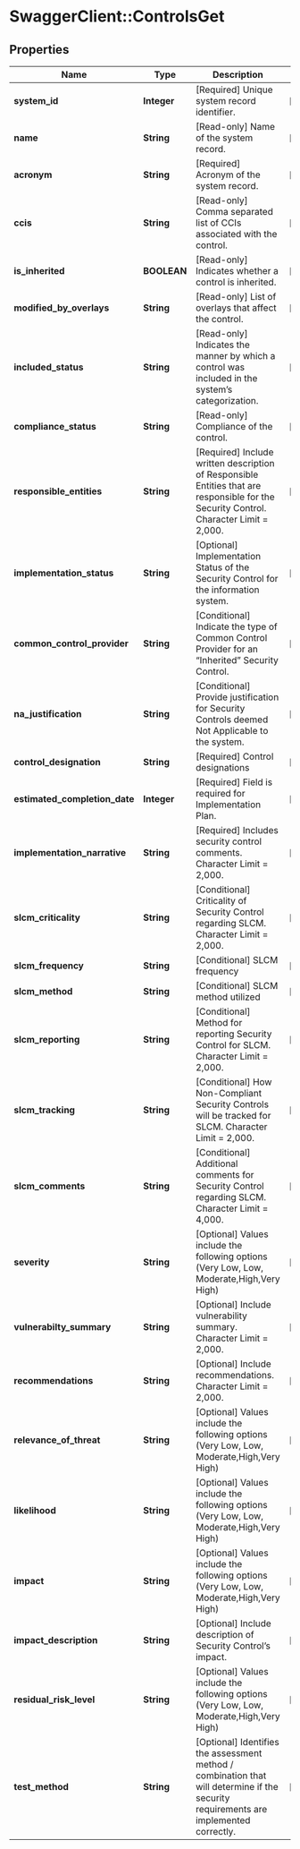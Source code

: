 # SwaggerClient::ControlsGet

## Properties
Name | Type | Description | Notes
------------ | ------------- | ------------- | -------------
**system_id** | **Integer** | [Required] Unique system record identifier. | [optional] 
**name** | **String** | [Read-only] Name of the system record. | [optional] 
**acronym** | **String** | [Required] Acronym of the system record. | [optional] 
**ccis** | **String** | [Read-only] Comma separated list of CCIs associated with the control. | [optional] 
**is_inherited** | **BOOLEAN** | [Read-only] Indicates whether a control is inherited. | [optional] 
**modified_by_overlays** | **String** | [Read-only] List of overlays that affect the control. | [optional] 
**included_status** | **String** | [Read-only] Indicates the manner by which a control was included in the system’s categorization. | [optional] 
**compliance_status** | **String** | [Read-only] Compliance of the control. | [optional] 
**responsible_entities** | **String** | [Required] Include written description of Responsible Entities that are responsible for the Security Control. Character Limit &#x3D; 2,000. | [optional] 
**implementation_status** | **String** | [Optional] Implementation Status of the Security Control for the information system. | [optional] 
**common_control_provider** | **String** | [Conditional] Indicate the type of Common Control Provider for an “Inherited” Security Control. | [optional] 
**na_justification** | **String** | [Conditional] Provide justification for Security Controls deemed Not Applicable to the system. | [optional] 
**control_designation** | **String** | [Required] Control designations | [optional] 
**estimated_completion_date** | **Integer** | [Required] Field is required for Implementation Plan. | [optional] 
**implementation_narrative** | **String** | [Required] Includes security control comments. Character Limit &#x3D; 2,000. | [optional] 
**slcm_criticality** | **String** | [Conditional] Criticality of Security Control regarding SLCM. Character Limit &#x3D; 2,000. | [optional] 
**slcm_frequency** | **String** | [Conditional] SLCM frequency | [optional] 
**slcm_method** | **String** | [Conditional] SLCM method utilized | [optional] 
**slcm_reporting** | **String** | [Conditional] Method for reporting Security Control for SLCM. Character Limit &#x3D; 2,000. | [optional] 
**slcm_tracking** | **String** | [Conditional] How Non-Compliant Security Controls will be tracked for SLCM. Character Limit &#x3D; 2,000. | [optional] 
**slcm_comments** | **String** | [Conditional] Additional comments for Security Control regarding SLCM. Character Limit &#x3D; 4,000. | [optional] 
**severity** | **String** | [Optional] Values include the following options (Very Low, Low, Moderate,High,Very High) | [optional] 
**vulnerabilty_summary** | **String** | [Optional] Include vulnerability summary. Character Limit &#x3D; 2,000. | [optional] 
**recommendations** | **String** | [Optional] Include recommendations. Character Limit &#x3D; 2,000. | [optional] 
**relevance_of_threat** | **String** | [Optional] Values include the following options (Very Low, Low, Moderate,High,Very High) | [optional] 
**likelihood** | **String** | [Optional] Values include the following options (Very Low, Low, Moderate,High,Very High) | [optional] 
**impact** | **String** | [Optional] Values include the following options (Very Low, Low, Moderate,High,Very High) | [optional] 
**impact_description** | **String** | [Optional] Include description of Security Control’s impact. | [optional] 
**residual_risk_level** | **String** | [Optional] Values include the following options (Very Low, Low, Moderate,High,Very High) | [optional] 
**test_method** | **String** | [Optional] Identifies the assessment method / combination that will determine if the security requirements are implemented correctly. | [optional] 

